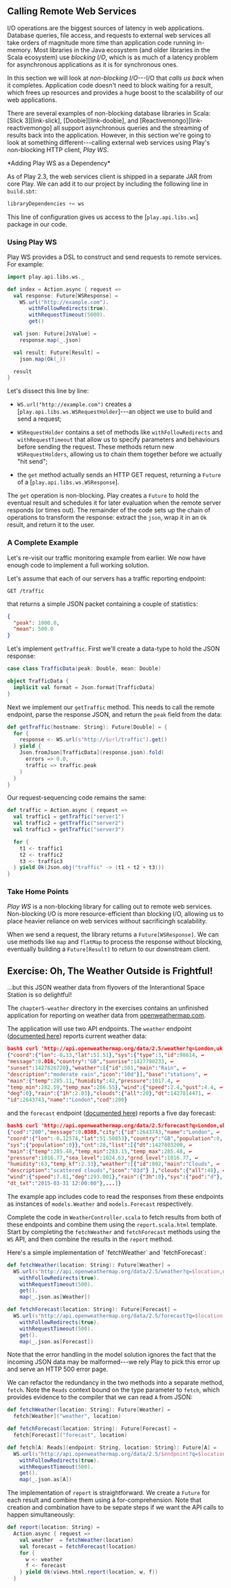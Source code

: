 ## Calling Remote Web Services

I/O operations are the biggest sources of latency in web applications. Database queries, file access, and requests to external web services all take orders of magnitude more time than application code running in-memory. Most libraries in the Java ecosystem (and older libraries in the Scala ecosystem) use *blocking I/O*, which is as much of a latency problem for asynchronous applications as it is for synchronous ones.

In this section we will look at *non-blocking I/O*---I/O that *calls us back* when it completes. Application code doesn't need to block waiting for a result, which frees up resources and provides a huge boost to the scalability of our web applications.

There are several examples of non-blocking database libraries in Scala: [Slick 3][link-slick], [Doobie][link-doobie], and [Reactivemongo][link-reactivemongo] all support asynchronous queries and the streaming of results back into the application. However, in this section we're going to look at something different---calling external web services using Play's non-blocking HTTP client, *Play WS*.

<div class="callout callout-info">
*Adding Play WS as a Dependency*

As of Play 2.3, the web services client is shipped in a separate JAR from core Play. We can add it to our project by including the following line in `build.sbt`:

~~~ scala
libraryDependencies += ws
~~~

This line of configuration gives us access to the [`play.api.libs.ws`] package in our code.
</div>

### Using Play WS

Play WS provides a DSL to construct and send requests to remote services. For example:

~~~ scala
import play.api.libs.ws._

def index = Action.async { request =>
  val response: Future[WSResponse] =
    WS.url("http://example.com").
       withFollowRedirects(true).
       withRequestTimeout(5000).
       get()

  val json: Future[JsValue] =
    response.map(_.json)

  val result: Future[Result] =
    json.map(Ok(_))

  result
}
~~~

Let's dissect this line by line:

 - `WS.url("http://example.com")` creates a [`play.api.libs.ws.WSRequestHolder`]---an object we use to build and send a request;

 - `WSRequestHolder` contains a set of methods like `withFollowRedirects` and `withRequestTimeout` that allow us to specify parameters and behaviours  before sending the request. These methods return new `WSRequestHolders`, allowing us to chain them together before we actually "hit send";

 - the `get` method actually sends an HTTP GET request, returning a `Future` of a [`play.api.libs.ws.WSResponse`].

The `get` operation is non-blocking. Play creates a `Future` to hold the eventual result and schedules it for later evaluation when the remote server responds (or times out). The remainder of the code sets up the chain of operations to transform the response: extract the `json`, wrap it in an `Ok` result, and return it to the user.

### A Complete Example

Let's re-visit our traffic monitoring example from earlier. We now have enough code to implement a full working solution.

Let's assume that each of our servers has a traffic reporting endpoint:

~~~
GET /traffic
~~~

that returns a simple JSON packet containing a couple of statistics:

~~~ json
{
  "peak": 1000.0,
  "mean": 500.0
}
~~~

Let's implement `getTraffic`. First we'll create a data-type to hold the JSON response:

~~~ scala
case class TrafficData(peak: Double, mean: Double)

object TrafficData {
  implicit val format = Json.format[TrafficData]
}
~~~

Next we implement our `getTraffic` method. This needs to call the remote endpoint, parse the response JSON, and return the `peak` field from the data:

~~~ scala
def getTraffic(hostname: String): Future[Double] = {
  for {
    response <- WS.url(s"http://$url/traffic").get()
  } yield {
    Json.fromJson[TrafficData](response.json).fold(
      errors => 0.0,
      traffic => traffic.peak
    )
  }
}
~~~

Our request-sequencing code remains the same:

~~~ scala
def traffic = Action.async { request =>
  val traffic1 = getTraffic("server1")
  val traffic2 = getTraffic("server2")
  val traffic3 = getTraffic("server3")

  for {
    t1 <- traffic1
    t2 <- traffic2
    t3 <- traffic3
  } yield Ok(Json.obj("traffic" -> (t1 + t2 + t3)))
}
~~~

### Take Home Points

*Play WS* is a non-blocking library for calling out to remote web services. Non-blocking I/O is more resource-efficient than blocking I/O, allowing us to place heavier reliance on web services without sacrificingh scalability.

When we send a request, the library returns a `Future[WSResponse]`. We can use methods like `map` and `flatMap` to process the response without blocking, eventually building a `Future[Result]` to return to our downstream client.

## Exercise: Oh, The Weather Outside is Frightful!

...but this JSON weather data from flyovers of the Interantional Space Station is so delightful!

The `chapter5-weather` directory in the exercises
contains an unfinished application for reporting on weather data from
[openweathermap.com](http://openweathermap.com).

The application will use two API endpoints. The `weather` endpoint ([documented here](http://openweathermap.com/current)) reports current weather data:

~~~ json
bash$ curl 'http://api.openweathermap.org/data/2.5/weather?q=London,uk'
{"coord":{"lon":-0.13,"lat":51.51},"sys":{"type":3,"id":98614, ↩
"message":0.016,"country":"GB","sunrise":1427780233, ↩
"sunset":1427826720},"weather":[{"id":501,"main":"Rain", ↩
"description":"moderate rain","icon":"10d"}],"base":"stations", ↩
"main":{"temp":285.11,"humidity":42,"pressure":1017.4, ↩
"temp_min":282.59,"temp_max":286.55},"wind":{"speed":2.4,"gust":4.4, ↩
"deg":0},"rain":{"1h":2.03},"clouds":{"all":20},"dt":1427814471, ↩
"id":2643743,"name":"London","cod":200}
~~~

and the `forecast` endpoint ([documented here](http://openweathermap.com/forecast)) reports a five day forecast:

~~~ json
bash$ curl 'http://api.openweathermap.org/data/2.5/forecast?q=London,uk'
{"cod":"200","message":0.0388,"city":{"id":2643743,"name":"London", ↩
"coord":{"lon":-0.12574,"lat":51.50853},"country":"GB","population":0, ↩
"sys":{"population":0}},"cnt":28,"list":[{"dt":1427803200, ↩
"main":{"temp":285.48,"temp_min":283.15,"temp_max":285.48, ↩
"pressure":1016.77,"sea_level":1024.63,"grnd_level":1016.77, ↩
"humidity":63,"temp_kf":2.33},"weather":[{"id":802,"main":"Clouds", ↩
"description":"scattered clouds","icon":"03d"} ],"clouds":{"all":48}, ↩
"wind":{"speed":7.81,"deg":293.001},"rain":{"3h":0},"sys":{"pod":"d"}, ↩
"dt_txt":"2015-03-31 12:00:00"},...]}
~~~

The example app includes code to read the responses from these endpoints as instances of `models.Weather` and `models.Forecast` respectively.

Complete the code in `WeatherController.scala` to fetch results from both of these endpoints and combine them using the `report.scala.html` template. Start by completing the `fetchWeather` and `fetchForecast` methods using the `WS` API, and then combine the results in the `report` method.

<div class="solution">
Here's a simple implementation of `fetchWeather` and `fetchForecast`:

~~~ scala
def fetchWeather(location: String): Future[Weather] =
  WS.url(s"http://api.openweathermap.org/data/2.5/weather?q=$location,uk").
    withFollowRedirects(true).
    withRequestTimeout(500).
    get().
    map(_.json.as[Weather])

def fetchForecast(location: String): Future[Forecast] =
  WS.url(s"http://api.openweathermap.org/data/2.5/forecast?q=$location,uk").
    withFollowRedirects(true).
    withRequestTimeout(500).
    get().
    map(_.json.as[Forecast])
~~~

Note that the error handling in the model solution ignores the fact that
the incoming JSON data may be malformed---we rely Play to pick this error up
and serve an HTTP 500 error page.

We can refactor the redundancy in the two methods into a separate method, `fetch`.
Note the `Reads` context bound on the type parameter to `fetch`,
which provides evidence to the compiler that we can read `A` from JSON:

~~~ scala
def fetchWeather(location: String): Future[Weather] =
  fetch[Weather]("weather", location)

def fetchForecast(location: String): Future[Forecast] =
  fetch[Forecast]("forecast", location)

def fetch[A: Reads](endpoint: String, location: String): Future[A] =
  WS.url(s"http://api.openweathermap.org/data/2.5/$endpoint?q=$location,uk").
    withFollowRedirects(true).
    withRequestTimeout(500).
    get().
    map(_.json.as[A])
~~~

The implementation of `report` is straightforward.
We create a `Future` for each result and combine them using a for-comprehension.
Note that creation and combination have to be sepate steps
if we want the API calls to happen simultaneously:

~~~ scala
def report(location: String) =
  Action.async { request =>
    val weather  = fetchWeather(location)
    val forecast = fetchForecast(location)
    for {
      w <- weather
      f <- forecast
    } yield Ok(views.html.report(location, w, f))
  }
~~~
</div>
